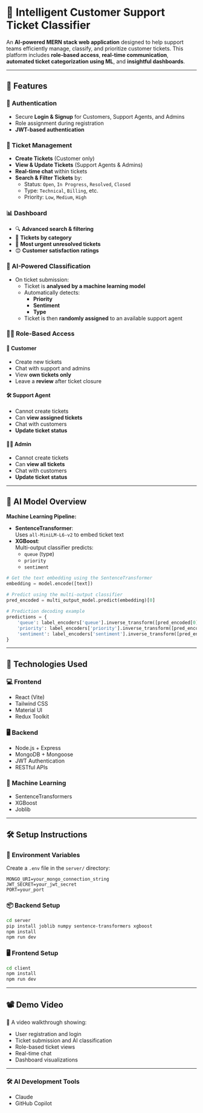 # 🧠 Intelligent Customer Support Ticket Classifier

An **AI-powered MERN stack web application** designed to help support teams efficiently manage, classify, and prioritize customer tickets. This platform includes **role-based access**, **real-time communication**, **automated ticket categorization using ML**, and **insightful dashboards**.

---

## 🚀 Features

### 🔐 Authentication
- Secure **Login & Signup** for Customers, Support Agents, and Admins  
- Role assignment during registration  
- **JWT-based authentication**

### 🧾 Ticket Management
- **Create Tickets** (Customer only)  
- **View & Update Tickets** (Support Agents & Admins)  
- **Real-time chat** within tickets  
- **Search & Filter Tickets** by:
  - Status: `Open`, `In Progress`, `Resolved`, `Closed`
  - Type: `Technical`, `Billing`, etc.
  - Priority: `Low`, `Medium`, `High`

### 📊 Dashboard
- 🔍 **Advanced search & filtering**  
- 📌 **Tickets by category**  
- 🚨 **Most urgent unresolved tickets**  
- 😊 **Customer satisfaction ratings**

### 🤖 AI-Powered Classification
- On ticket submission:
  - Ticket is **analysed by a machine learning model**
  - Automatically detects:
    - **Priority**
    - **Sentiment**
    - **Type**
  - Ticket is then **randomly assigned** to an available support agent

### 🧑‍💻 Role-Based Access

#### 👤 Customer
- Create new tickets  
- Chat with support and admins  
- View **own tickets only**  
- Leave a **review** after ticket closure

#### 🛠️ Support Agent
- Cannot create tickets  
- Can **view assigned tickets**  
- Chat with customers  
- **Update ticket status**

#### 🧑‍⚖️ Admin
- Cannot create tickets  
- Can **view all tickets**  
- Chat with customers  
- **Update ticket status**

---

## 🤖 AI Model Overview

**Machine Learning Pipeline:**
- **SentenceTransformer**:  
  Uses `all-MiniLM-L6-v2` to embed ticket text
- **XGBoost**:  
  Multi-output classifier predicts:
  - `queue` (type)
  - `priority`
  - `sentiment`

```python
# Get the text embedding using the SentenceTransformer
embedding = model.encode([text])
        
# Predict using the multi-output classifier
pred_encoded = multi_output_model.predict(embedding)[0]

# Prediction decoding example
predictions = {
    'queue': label_encoders['queue'].inverse_transform([pred_encoded[0]])[0],
    'priority': label_encoders['priority'].inverse_transform([pred_encoded[1]])[0],
    'sentiment': label_encoders['sentiment'].inverse_transform([pred_encoded[2]])[0]
}
```

---

## 🧠 Technologies Used

### 💻 Frontend
- React (Vite)  
- Tailwind CSS  
- Material UI  
- Redux Toolkit  

### 🖥️ Backend
- Node.js + Express  
- MongoDB + Mongoose  
- JWT Authentication  
- RESTful APIs  

### 🤖 Machine Learning
- SentenceTransformers  
- XGBoost  
- Joblib  


---

## 🛠️ Setup Instructions

### 🔐 Environment Variables
Create a `.env` file in the `server/` directory:
```env
MONGO_URI=your_mongo_connection_string
JWT_SECRET=your_jwt_secret
PORT=your_port
```

### 📦 Backend Setup
```bash
cd server
pip install joblib numpy sentence-transformers xgboost
npm install
npm run dev
```

### 🖥️ Frontend Setup
```bash
cd client
npm install
npm run dev
```

---

## 📽️ Demo Video

🎥 A video walkthrough showing:
- User registration and login  
- Ticket submission and AI classification  
- Role-based ticket views  
- Real-time chat  
- Dashboard visualizations

---

### 🛠️ AI Development Tools
- Claude
- GitHub Copilot
